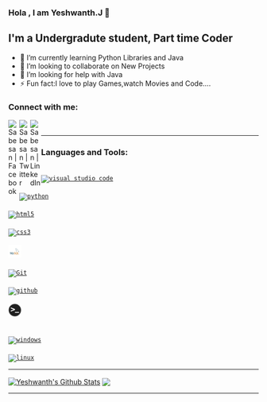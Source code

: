 ### Hola , I am Yeshwanth.J 👋
## I'm a Undergradute student, Part time Coder

- 🌱 I’m currently learning Python Libraries and Java
- 👯 I’m looking to collaborate on New Projects
- 🤔 I’m looking for help with Java
- ⚡ Fun fact:I love to play Games,watch Movies and Code....

### Connect with me:

[<img align="left" alt="Sabesan | Facebook" width="22px" src="https://cdn.jsdelivr.net/npm/simple-icons@3.4.0/icons/facebook.svg" />][facebook] 
[<img align="left" alt="Sabesan | Twitter" width="22px" src="https://cdn.jsdelivr.net/npm/simple-icons@v3/icons/twitter.svg" />][twitter]
[<img align="left" alt="Sabesan | LinkedIn" width="22px" src="https://cdn.jsdelivr.net/npm/simple-icons@v3/icons/linkedin.svg" />][linkedin]

<br />

---


### Languages and Tools:
[<code>
<img alt="visual studio code" width="26px" src="https://img.icons8.com/fluent/240/000000/visual-studio-code-2019.png" />
</code>](https://code.visualstudio.com/)
[<code>
<img alt="python" width="26px" src="https://img.icons8.com/color/240/000000/python.png">
</code>](https://www.python.org/)
[<code>
<img alt="html5" width="26px" src="https://img.icons8.com/color/240/000000/html-5.png">
</code>](https://developer.mozilla.org/en-US/docs/Web/HTML)
[<code>
<img alt="css3" width="26px" src="https://img.icons8.com/color/240/000000/css3.png">
</code>](https://developer.mozilla.org/en-US/docs/Web/CSS)
[<code>
<img alt="MySQL" width="26px" src="https://raw.githubusercontent.com/github/explore/80688e429a7d4ef2fca1e82350fe8e3517d3494d/topics/mysql/mysql.png">
</code>](https://dev.mysql.com/)
[<code>
<img alt="Git" width="26px" src="https://img.icons8.com/color/240/000000/git.png">
</code>](https://git-scm.com/)
[<code>
<img alt="github" width="26px" src="https://img.icons8.com/ios-glyphs/240/000000/github.png">
</code>](https://github.com/)
[<code>
<img alt="terminal" width="26px" src="https://raw.githubusercontent.com/github/explore/80688e429a7d4ef2fca1e82350fe8e3517d3494d/topics/terminal/terminal.png">
</code>](https://docs.microsoft.com/en-us/windows/terminal/)
<br />
[<code>
<img alt="windows" width="26px" src="https://img.icons8.com/color/240/000000/windows-10.png">
</code>](https://www.microsoft.com/en-us/windows)
[<code>
<img alt="linux" width="26px" src="https://img.icons8.com/color/48/000000/linux.png">
</code>](https://www.microsoft.com/en-us/windows)

-----

<a href="https://github.com/Yeshu076">
<img align="center" alt="Yeshwanth's Github Stats" src="https://github-readme-stats.codestackr.vercel.app/api?username=Yeshu076&show_icons=true&hide_border=true&count_private=true&include_all_commits=true&theme=buefy" /></a>


<a href="https://github.com/Yeshu076">
  <img align="center" src="https://github-readme-stats.anuraghazra1.vercel.app/api/top-langs/?username=Yeshu076&layout=compact&theme=buefy" />
</a>

-----


[twitter]: https://twitter.com/yeshu07
[linkedin]: https://www.linkedin.com/in/yeshwanth-j-187bb0b7/ 
[facebook]: https://www.facebook.com/YESHU3107 
